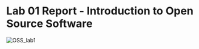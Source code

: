 # Lab 01 Report - Introduction to Open Source Software
![OSS_lab1](https://user-images.githubusercontent.com/85561037/170726313-1127dc1b-7dbf-4f9a-996a-324bd3650b3e.PNG)
